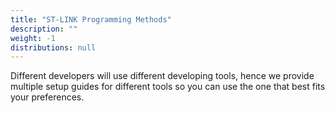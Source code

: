 ```yaml
---
title: "ST-LINK Programming Methods"
description: ""
weight: -1
distributions: null
---
```


Different developers will use different developing tools, hence we provide multiple setup guides for different tools so you can use the one that best fits your preferences.
